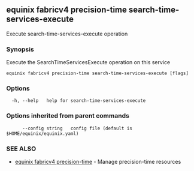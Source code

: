 ## equinix fabricv4 precision-time search-time-services-execute

Execute search-time-services-execute operation

### Synopsis

Execute the SearchTimeServicesExecute operation on this service

```
equinix fabricv4 precision-time search-time-services-execute [flags]
```

### Options

```
  -h, --help   help for search-time-services-execute
```

### Options inherited from parent commands

```
      --config string   config file (default is $HOME/equinix/equinix.yaml)
```

### SEE ALSO

* [equinix fabricv4 precision-time](equinix_fabricv4_precision-time.md)	 - Manage precision-time resources

